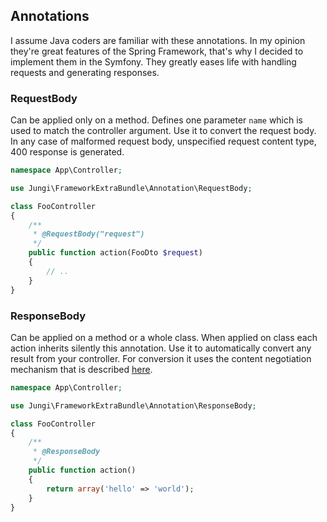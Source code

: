 Annotations
-----------

I assume Java coders are familiar with these annotations. In my opinion they're great features of the Spring Framework,
that's why I decided to implement them in the Symfony. They greatly eases life with handling requests and generating 
responses.

### RequestBody
Can be applied only on a method. Defines one parameter `name` which is used to match the controller argument.
Use it to convert the request body. In any case of malformed request body, unspecified request content type, 
400 response is generated.

```php
namespace App\Controller;

use Jungi\FrameworkExtraBundle\Annotation\RequestBody;

class FooController
{
    /**
     * @RequestBody("request")
     */
    public function action(FooDto $request)
    {
        // ..
    }
}
```

### ResponseBody
Can be applied on a method or a whole class. When applied on class each action inherits silently this annotation. 
Use it to automatically convert any result from your controller. For conversion it uses the content negotiation mechanism
that is described [here](https://github.com/piku235/JungiFrameworkExtraBundle/blob/master/resources/doc/content_negotiation.md).

```php
namespace App\Controller;

use Jungi\FrameworkExtraBundle\Annotation\ResponseBody;

class FooController
{
    /**
     * @ResponseBody
     */
    public function action()
    {
        return array('hello' => 'world');
    }
}
```

